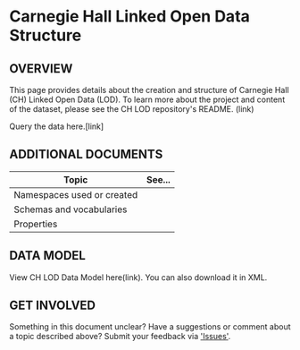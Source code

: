 # Carnegie Hall Linked Open Data Structure

## OVERVIEW

This page provides details about the creation and structure of Carnegie Hall (CH) Linked Open Data (LOD). To learn more about the project and content of the dataset, please see the CH LOD repository's README. (link)

Query the data here.[link]

## ADDITIONAL DOCUMENTS
| Topic  |  See... |
|---|---|
| Namespaces used or created ||
| Schemas and vocabularies ||
|Properties||

## DATA MODEL

View CH LOD Data Model here(link). You can also download it in XML.

## GET INVOLVED

Something in this document unclear? Have a suggestions or comment about a topic described above? Submit your feedback via ['Issues']().
